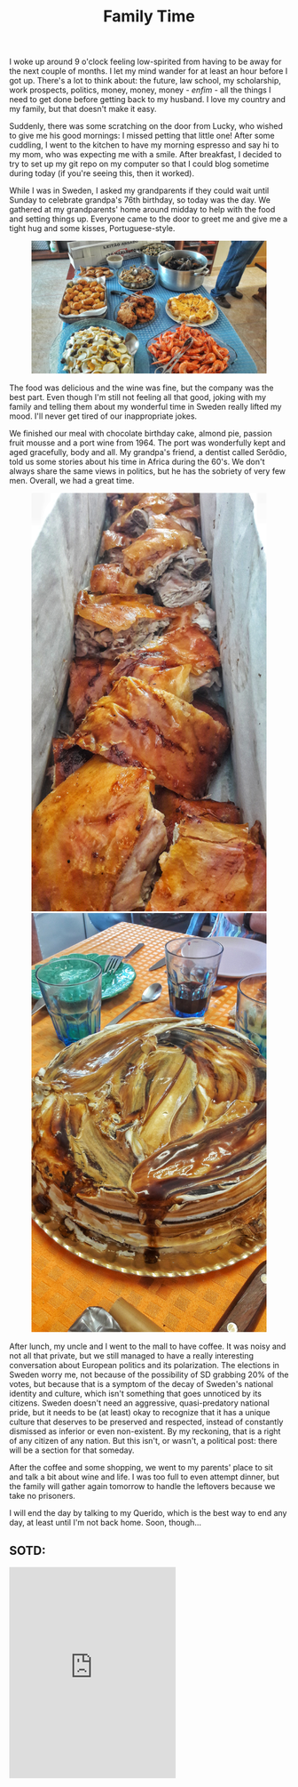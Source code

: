 ﻿---
title: "Family Time"
comments: true
categories:
- blog

tags:
- blog
- life
- family 
---
I woke up around 9 o'clock feeling low-spirited from having to be away for the next couple of months. I let my mind wander for at least an hour before I got up. There's a lot to think about: the future, law school, my scholarship, work prospects, politics, money, money, money - *enfim* - all the things I need to get done before getting back to my husband. I love my country and my family, but that doesn't make it easy. 

Suddenly, there was some scratching on the door from Lucky, who wished to give me his good mornings: I missed petting that little one! After some cuddling, I went to the kitchen to have my morning espresso and say hi to my mom, who was expecting me with a smile. After breakfast, I decided to try to set up my git repo on my computer so that I could blog sometime during today (if you're seeing this, then it worked).  

While I was in Sweden, I asked my grandparents if they could wait until Sunday to celebrate grandpa's 76th birthday, so today was the day. We gathered at my grandparents' home around midday to help with the food and setting things up. Everyone came to the door to greet me and give me a tight hug and some kisses, Portuguese-style.
<figure>
<a  href="https://github.com/dotMargui/blog/blob/master/assets/photos/20180909_table.jpeg?raw=true">
<img  src="https://github.com/dotMargui/blog/blob/master/assets/photos/20180909_table.jpeg?raw=true"></a>
</figure>

The food was delicious and the wine was fine, but the company was the best part. Even though I'm still not feeling all that good, joking with my family and telling them about my wonderful time in Sweden really lifted my mood. I'll never get tired of our inappropriate jokes. 

We finished our meal with chocolate birthday cake, almond pie, passion fruit mousse and a port wine from 1964. The port was wonderfully kept and aged gracefully, body and all. My grandpa's friend, a dentist called Serôdio, told us some stories about his time in Africa during the 60's. We don't always share the same views in politics, but he has the sobriety of very few men. Overall, we had a great time. 

<figure class="half">
<a  href="https://github.com/dotMargui/blog/blob/master/assets/photos/20180909_pig.jpeg?raw=true">
<img  src="https://github.com/dotMargui/blog/blob/master/assets/photos/20180909_pig.jpeg?raw=true"></a>
<a  href="https://github.com/dotMargui/blog/blob/master/assets/photos/20180909_cake.jpeg?raw=true">
<img  src="https://github.com/dotMargui/blog/blob/master/assets/photos/20180909_cake.jpeg?raw=true"></a>
</figure>

After lunch, my uncle and I went to the mall to have coffee. It was noisy and not all that private, but we still managed to have a really interesting conversation about European politics and its polarization. The elections in Sweden worry me, not because of the possibility of SD grabbing 20% of the votes, but because that is a symptom of the decay of Sweden's national identity and culture, which isn't something that goes unnoticed by its citizens. Sweden doesn't need an aggressive, quasi-predatory national pride, but it needs to be (at least) okay to recognize that it has a unique culture that deserves to be preserved and respected, instead of constantly dismissed as inferior or even non-existent. By my reckoning, that is a right of any citizen of any nation. But this isn't, or wasn't, a political post: there will be a section for that someday.

After the coffee and some shopping, we went to my parents' place to sit and talk a bit about wine and life. I was too full to even attempt dinner, but the family will gather again tomorrow to handle the leftovers because we take no prisoners. 

I will end the day by talking to my Querido, which is the best way to end any day, at least until I'm not back home. Soon, though...

## SOTD:
<iframe src="https://open.spotify.com/embed/track/1hUNACaFucS3hTBdqx4pN8" width="300" height="380" frameborder="0" allowtransparency="true" allow="encrypted-media"></iframe> 



